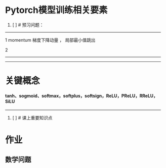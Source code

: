 # Pytorch模型训练相关要素



1. [ ] # 预习问题：

<hr>
1 momentum 梯度下降动量 ， 局部最小值跳出

2 
<hr>
<hr>

# **关键概念**

#### tanh、sogmoid、softmax，softplus，softsign，ReLU，PReLU，RReLU，SiLU
#### 
#### 

<hr>

1. [ ] # 课上重要知识点




# 作业



## 数学问题 




